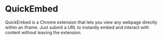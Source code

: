 # QuickEmbed
QuickEmbed is a Chrome extension that lets you view any webpage directly within an iframe. Just submit a URL to instantly embed and interact with content without leaving the extension.
